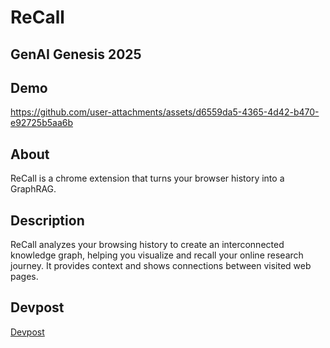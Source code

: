 # ReCall

## GenAI Genesis 2025

## Demo

https://github.com/user-attachments/assets/d6559da5-4365-4d42-b470-e92725b5aa6b

## About

ReCall is a chrome extension that turns your browser history into a GraphRAG.

## Description

ReCall analyzes your browsing history to create an interconnected knowledge graph, helping you visualize and recall your online research journey. It provides context and shows connections between visited web pages.

## Devpost

[Devpost](https://devpost.com/software/recall-ucjf8l)
